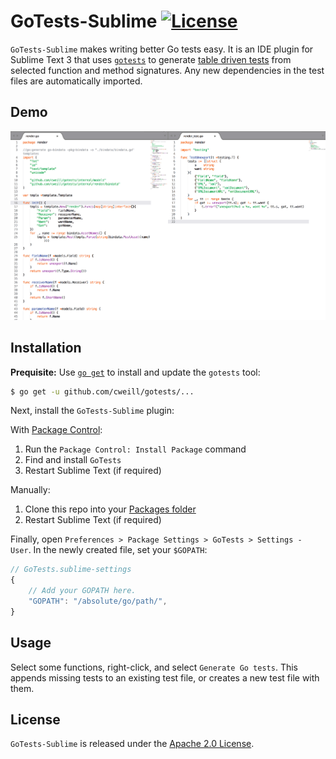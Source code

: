 # GoTests-Sublime [![License](https://img.shields.io/badge/license-Apache%202.0-blue.svg)](https://github.com/cweill/GoTests-Sublime/blob/master/LICENSE)

`GoTests-Sublime` makes writing better Go tests easy. It is an IDE plugin for Sublime Text 3 that uses [`gotests`](https://github.com/cweill/gotests) to generate [table driven tests](https://github.com/golang/go/wiki/TableDrivenTests) from selected function and method signatures. Any new dependencies in the test files are automatically imported.

## Demo

![demo](/gotests.gif)

## Installation

__Prequisite:__ Use [`go get`](https://golang.org/cmd/go/#hdr-Download_and_install_packages_and_dependencies) to install and update the `gotests` tool:
```sh
$ go get -u github.com/cweill/gotests/...
```
Next, install the `GoTests-Sublime` plugin:

With [Package Control](http://wbond.net/sublime_packages/package_control):

1. Run the `Package Control: Install Package` command
1. Find and install `GoTests`
1. Restart Sublime Text (if required)

Manually:

1. Clone this repo into your [Packages folder](http://docs.sublimetext.info/en/sublime-text-3/basic_concepts.html#the-data-directory)
1. Restart Sublime Text (if required)

Finally, open `Preferences > Package Settings > GoTests > Settings - User`. In the newly created file, set your `$GOPATH`:

```js
// GoTests.sublime-settings
{
	// Add your GOPATH here.
	"GOPATH": "/absolute/go/path/",
}
```

## Usage

Select some functions, right-click, and select `Generate Go tests`. This appends missing tests to an existing test file, or creates a new test file with them.

## License

`GoTests-Sublime` is released under the [Apache 2.0 License](http://www.apache.org/licenses/LICENSE-2.0).

